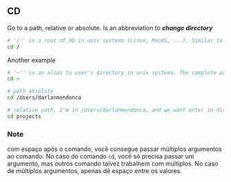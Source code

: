 ## CD

Go to a path, relative or absolute. Is an abbreviation to ***change directory***

```sh
# '/'' is a root of HD in unix systems (Linux, MacOS, ...). Similar to 'c:' if yo're in a Windows.
cd /
```

Another example

```sh
# '~'' is an alias to user's directory in unix systems. The complete path is anything like '/Users/darlanmendonca'
cd ~
```

```sh
# path absolute
cd /Users/darlanmendonca
```

```sh
# relative path, I'm in /Users/darlanmendonca, and we want enter in directory projects, inside where we're.
cd projects
```

### Note

com espaço após o comando, você consegue passar múltiplos argumentos ao comando. No caso do comando `cd`, você só precisa passar um argumento, mas outros comando talvez trabalhem com múltiplos. No caso de múltiplos argumentos, apenas dê espaço entre os valores.